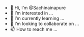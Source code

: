 - 👋 Hi, I’m @Sachinainapure
- 👀 I’m interested in ...
- 🌱 I’m currently learning ...
- 💞️ I’m looking to collaborate on ...
- 📫 How to reach me ...

<!---
Sachinainapure/Sachinainapure is a ✨ special ✨ repository because its `README.md` (this file) appears on your GitHub profile.
You can click the Preview link to take a look at your changes.
--->
